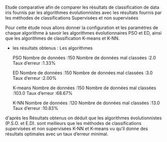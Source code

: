 Etude comparative afin de comparer les résultats de classification de data iris fournis par les algorithmes évolutionnistes 
avec les résultats fournis par les  méthodes de classifications Supervisées et non supervisées

Pour cette étude nous allons donner la configuration et les paramètres de chaque algorithme à savoir les algorithmes évolutionnaires PSO et ED, ainsi que les algorithmes de classification K-means et K-NN.

* les résultats obtenus :
Les algorithmes                         


  PSO          Nombre de données  :150       Nombre de données mal classées :2.0        Taux d’erreur   :1.33%


  ED           Nombre de données  :150       Nombre de données mal classées :3.0        Taux d’erreur   :2.00%


  K-means      Nombre de données  :150       Nombre de données mal classées :103.0       Taux d’erreur   :68.67% 


  K-NN         Nombre de données  :120       Nombre de données mal classées :13.0        Taux d’erreur   :10.83%


d'après les Résultats obtenus on déduit que les algorithmes évolutionnistes (P.S.O. et E.D). sont meilleurs que les méthodes de classifications supervisées et non supervisées K-NN et K-means vu qu’il donne des résultats optimales avec un taux d’erreur minimal.

